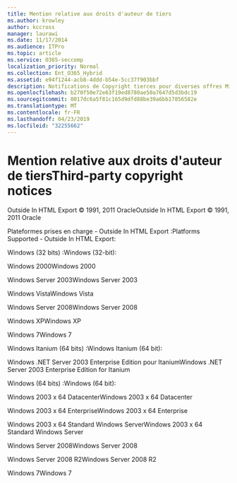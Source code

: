 ```yaml
---
title: Mention relative aux droits d'auteur de tiers
ms.author: krowley
author: kccross
manager: laurawi
ms.date: 11/17/2014
ms.audience: ITPro
ms.topic: article
ms.service: O365-seccomp
localization_priority: Normal
ms.collection: Ent_O365_Hybrid
ms.assetid: e94f1244-acb8-4ddd-b54e-5cc37f903bbf
description: Notifications de Copyright tierces pour diverses offres Microsoft
ms.openlocfilehash: b270f50e72e63f19ed8780ae50a7647d5d3bdc19
ms.sourcegitcommit: 0017dc6a5f81c165d9dfd88be39a6bb17856582e
ms.translationtype: MT
ms.contentlocale: fr-FR
ms.lasthandoff: 04/23/2019
ms.locfileid: "32255662"
---
```

# <a name="third-party-copyright-notices"></a><span data-ttu-id="24ec7-103">Mention relative aux droits d'auteur de tiers</span><span class="sxs-lookup"><span data-stu-id="24ec7-103">Third-party copyright notices</span></span>

<span data-ttu-id="24ec7-104">Outside In HTML Export © 1991, 2011 Oracle</span><span class="sxs-lookup"><span data-stu-id="24ec7-104">Outside In HTML Export © 1991, 2011 Oracle</span></span>
  
<span data-ttu-id="24ec7-105">Plateformes prises en charge - Outside In HTML Export :</span><span class="sxs-lookup"><span data-stu-id="24ec7-105">Platforms Supported - Outside In HTML Export:</span></span>
  
<span data-ttu-id="24ec7-106">Windows (32 bits) :</span><span class="sxs-lookup"><span data-stu-id="24ec7-106">Windows (32-bit):</span></span>
  
<span data-ttu-id="24ec7-107">Windows 2000</span><span class="sxs-lookup"><span data-stu-id="24ec7-107">Windows 2000</span></span>
  
<span data-ttu-id="24ec7-108">Windows Server 2003</span><span class="sxs-lookup"><span data-stu-id="24ec7-108">Windows Server 2003</span></span>
  
<span data-ttu-id="24ec7-109">Windows Vista</span><span class="sxs-lookup"><span data-stu-id="24ec7-109">Windows Vista</span></span>
  
<span data-ttu-id="24ec7-110">Windows Server 2008</span><span class="sxs-lookup"><span data-stu-id="24ec7-110">Windows Server 2008</span></span>
  
<span data-ttu-id="24ec7-111">Windows XP</span><span class="sxs-lookup"><span data-stu-id="24ec7-111">Windows XP</span></span>
  
<span data-ttu-id="24ec7-112">Windows 7</span><span class="sxs-lookup"><span data-stu-id="24ec7-112">Windows 7</span></span>
  
<span data-ttu-id="24ec7-113">Windows Itanium (64 bits) :</span><span class="sxs-lookup"><span data-stu-id="24ec7-113">Windows Itanium (64 bit):</span></span>
  
<span data-ttu-id="24ec7-114">Windows .NET Server 2003 Enterprise Edition pour Itanium</span><span class="sxs-lookup"><span data-stu-id="24ec7-114">Windows .NET Server 2003 Enterprise Edition for Itanium</span></span>
  
<span data-ttu-id="24ec7-115">Windows (64 bits) :</span><span class="sxs-lookup"><span data-stu-id="24ec7-115">Windows (64 bit):</span></span>
  
<span data-ttu-id="24ec7-116">Windows 2003 x 64 Datacenter</span><span class="sxs-lookup"><span data-stu-id="24ec7-116">Windows 2003 x 64 Datacenter</span></span>
  
<span data-ttu-id="24ec7-117">Windows 2003 x 64 Enterprise</span><span class="sxs-lookup"><span data-stu-id="24ec7-117">Windows 2003 x 64 Enterprise</span></span>
  
<span data-ttu-id="24ec7-118">Windows 2003 x 64 Standard Windows Server</span><span class="sxs-lookup"><span data-stu-id="24ec7-118">Windows 2003 x 64 Standard Windows Server</span></span>
  
<span data-ttu-id="24ec7-119">Windows Server 2008</span><span class="sxs-lookup"><span data-stu-id="24ec7-119">Windows Server 2008</span></span>
  
<span data-ttu-id="24ec7-120">Windows Server 2008 R2</span><span class="sxs-lookup"><span data-stu-id="24ec7-120">Windows Server 2008 R2</span></span>
  
<span data-ttu-id="24ec7-121">Windows 7</span><span class="sxs-lookup"><span data-stu-id="24ec7-121">Windows 7</span></span>
  

